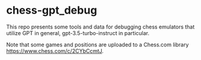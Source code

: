 # chess-gpt_debug

 This repo presents some tools and data for debugging chess emulators that utilize GPT in general,
gpt-3.5-turbo-instruct in particular.

 Note that some games and positions are uploaded to a Chess.com library
 <https://www.chess.com/c/2CYbCcmtJ>.
 
